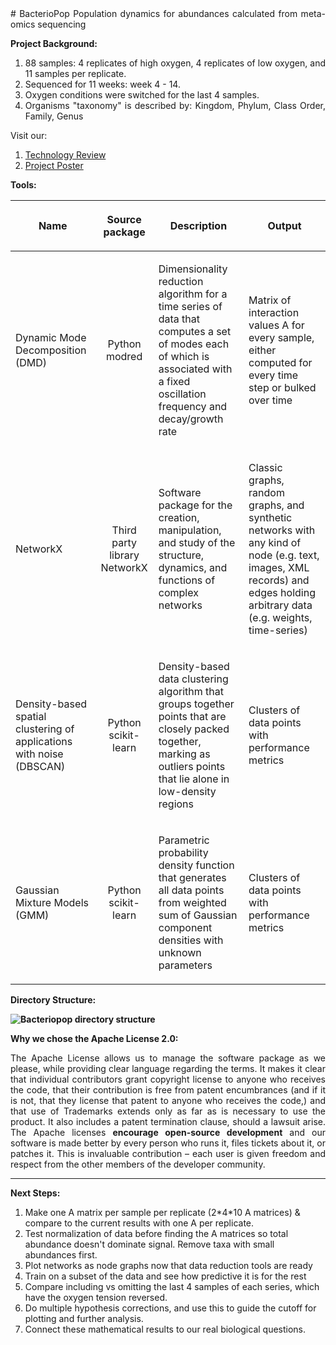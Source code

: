 <div align="justify">
# BacterioPop
Population dynamics for abundances calculated from meta-omics sequencing

<b> Project Background: </b>
<ol>
<li>    88 samples: 4 replicates of high oxygen, 4 replicates of low oxygen, and 11 samples per replicate. 
<li>    Sequenced for 11 weeks:  week 4 - 14. 
<li>    Oxygen conditions were switched for the last 4 samples. 
<li>    Organisms "taxonomy" is described by: Kingdom, Phylum, Class	Order, Family, Genus
</ol>

Visit our:
<ol>
<li><a href = "https://docs.google.com/presentation/d/1D-DkrJsDJCglwkg9zL4Mdhlwke5hMF6LYhDwvJKBrQc/edit?ts=56ce5662#slide=id.g11bd0970be_0_17"> Technology Review </a>
<li><a href = "https://docs.google.com/presentation/d/1Fndc-2GX0K46gXjrjN7TdrYgU6xtomDJBz4vYtf2edc/edit#slide=id.p4"> Project Poster </a>
</ol>

<b> Tools: </b>

|<p align="center"> Name| <p align="center">Source package | <p align="center">Description | <p align="center"> Output  |
| ----------------------- |:--------------------------------:| -----------------------------:| -------------------------: |
|  <p align="left"> Dynamic Mode Decomposition (DMD)| <p align="center">Python modred|<p align="left"> Dimensionality reduction algorithm for a time series of data that computes a set of modes each of which is associated with a fixed oscillation frequency and decay/growth rate | <p align="left">Matrix of interaction values A for every sample, either computed for every time step or bulked over time |
| <p align="left">  NetworkX| <p align="center"> Third party library NetworkX|<p align="left">Software package for the creation, manipulation, and study of the structure, dynamics, and functions of complex networks|<p align="left"> Classic graphs, random graphs, and synthetic networks with any kind of node (e.g. text, images, XML records) and edges holding arbitrary data (e.g. weights, time-series) |
| <p align="left">  Density-based spatial clustering of applications with noise (DBSCAN)| <p align="center"> Python scikit-learn| <p align="left">Density-based data clustering algorithm that groups together points that are closely packed together, marking as outliers points that lie alone in low-density regions| <p align="left">Clusters of data points with performance metrics|
|  <p align="left"> Gaussian Mixture Models (GMM)|   <p align="center"> Python scikit-learn|<p align="left">Parametric probability density function that generates all data points from weighted sum of Gaussian component densities with unknown parameters|  <p align="left">Clusters of data points with performance metrics|

<b> Directory Structure:

<img src="https://raw.githubusercontent.com/JanetMatsen/bacteriopop/master/maker_files/directory_structure.png" alt="Bacteriopop directory structure">
</b>

<b> Why we chose the Apache License 2.0: </b><br>

The Apache License allows us to manage the software package as we please, while providing clear language regarding the terms. It makes it clear that individual contributors grant copyright license to anyone who receives the code, that their contribution is free from patent encumbrances (and if it is not, that they license that patent to anyone who receives the code,) and that use of Trademarks extends only as far as is necessary to use the product. It also includes a patent termination clause, should a lawsuit arise. The Apache licenses <b>encourage open-source development</b> and our software is made better by every person who runs it, files tickets about it, or patches it. This is invaluable contribution – each user is given freedom and respect from the other members of the developer community.

</div><hr>


<b> Next Steps: </b>
<ol>
<li>    Make one A matrix per sample per replicate (2*4*10 A matrices) & compare to the current results with one A per replicate.  
<li>    Test normalization of data before finding the A matrices so total abundance doesn't dominate signal. Remove taxa with small abundances first. 
<li>    Plot networks as node graphs now that data reduction tools are ready
<li>    Train on a subset of the data and see how predictive it is for the rest
<li>    Compare including vs omitting the last 4 samples of each series, which have the oxygen tension reversed. 
<li>    Do multiple hypothesis corrections, and use this to guide the cutoff for plotting and further analysis. 
<li>    Connect these mathematical results to our real biological questions. 
</ol>
